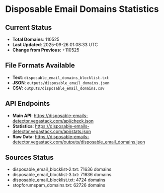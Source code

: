 # Disposable Email Domains Statistics

## Current Status
- **Total Domains**: 110525
- **Last Updated**: 2025-09-26 01:08:33 UTC
- **Change from Previous**: +110525

## File Formats Available
- **Text**: `disposable_email_domains_blocklist.txt`
- **JSON**: `outputs/disposable_email_domains.json`
- **CSV**: `outputs/disposable_email_domains.csv`

## API Endpoints
- **Main API**: https://disposable-emails-detector.vegastack.com/api/check.json
- **Statistics**: https://disposable-emails-detector.vegastack.com/api/stats.json
- **Raw Data**: https://disposable-emails-detector.vegastack.com/outputs/disposable_email_domains.json

## Sources Status
- disposable_email_blocklist-2.txt: 71636 domains
- disposable_email_blocklist-3.txt: 71636 domains
- disposable_email_blocklist.txt: 4724 domains
- stopforumspam_domains.txt: 62726 domains

